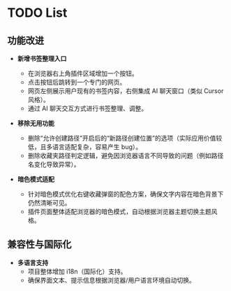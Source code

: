 # TODO List

## 功能改进

- **新增书签整理入口**
  - 在浏览器右上角插件区域增加一个按钮。
  - 点击按钮后跳转到一个专门的网页。
  - 网页左侧展示用户现有的书签内容，右侧集成 AI 聊天窗口（类似 Cursor 风格）。
  - 通过 AI 聊天交互方式进行书签整理、调整。

- **移除无用功能**
  - 删除“允许创建路径”开启后的“新路径创建位置”的选项（实际应用价值较低，且多语言适配复杂，容易产生 bug）。
  - 删除收藏夹路径判定逻辑，避免因浏览器语言不同导致的问题（例如路径名变化导致异常）。

- **暗色模式适配**
  - 针对暗色模式优化右键收藏弹窗的配色方案，确保文字内容在暗色背景下仍然清晰可见。
  - 插件页面整体适配浏览器的暗色模式，自动根据浏览器主题切换主题风格。

## 兼容性与国际化

- **多语言支持**
  - 项目整体增加 i18n（国际化）支持。
  - 确保界面文本、提示信息根据浏览器/用户语言环境自动切换。
